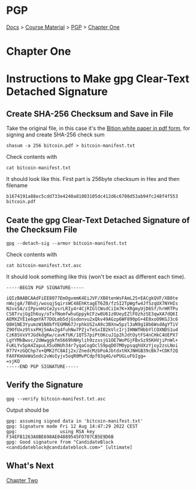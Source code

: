 # PGP
[Docs](/README.md) > 
[Course Material](/course-material/table-of-contents.md) > [PGP](./table-of-contents.md) > [Chapter One](./chapter-one.md)


# Chapter One
# Instructions to Make gpg Clear-Text Detached Signature

## Create SHA-256 Checksum and Save in File
Take the original file, in this case it's the [Bition white paper in pdf form](https://bitcoin.org/bitcoin.pdf), for signing and create SHA-256 check sum

``` 
shasum -a 256 bitcoin.pdf > bitcoin-manifest.txt
``` 

Check contents with 

```
cat bitcoin-manifest.txt
```

It should look like this.  First part is 256byte checksum in Hex and then filename

```
b1674191a88ec5cdd733e4240a81803105dc412d6c6708d53ab94fc248f4f553  bitcoin.pdf
```

## Ceate the gpg Clear-Text Detached Signature of the Checksum File

``` 
gpg --detach-sig --armor bitcoin-manifest.txt
``` 

Check contents with 

```
cat bitcoin-manifest.txt.asc
```

It should look something like this (won't be exact as different each time).

```
-----BEGIN PGP SIGNATURE-----

iQIzBAABCAAdFiEE8077EmOgvmmK4EiJVF/XB8tenWsFAmL2S+EACgkQVF/XB8te
nWujgA/7Bhdj/wosqjSqirsWC48EhKtagET6Z0/fzSI2TpWgfw4JfSzqUX7NYHIs
N2vx5A/zIPpvnHzCe2ysrLRIy4r4CjRIGlCWsdCiIm7K+XRgmyUjD6Sf/hrHRTPu
CS8TrujGgIh6uy/oTxfNomfwhuGppykCFzw8U61z0UeyEZlFOzhzSE3qwXA7dQ6I
AEMXZYE1e6qmYAT7DOLmb5djGsdonvu2xQkv49AGzp6WF890pG+4E8xoO9KGJ3c6
Q8H1NE3YyumzW1N8bfYEGMN67JrphkUS2xA9c3BXnw5pzl3aN9g18b6WsdAgYTiV
Z9OfUxz9tsxPHj5mAv2g4fuhNw7PZjvTeSxIB2kVlcIrjIHNWTHbbYlCOXNDS1ud
CzK8SVxVYJGdkdgKw/cavKfUK/1QTS7piPtOKcuJ1p2hJdtOytFS4nCHkC4UEPX7
LgYYMkBwvc/2UWwggkfm5669hNHylih9zzxsjG1OE7WoPGjFBxSz95KHVjiPnWl+
FuKLYv5pA4ZapuLX5uONUh34r7yqaCogOclS9pqDO7M0ypsqqhUXzYjoy2zsLNoi
077V+zGQChp7x+QMK2fC8AIj2x/ZnedcMzbPoAJbtdxtHXJNHGB39cBk7+COKf2Q
FAXFKmUeWaSodc2vWoIyjv5oqR0MvPCdpf83q4G/ePUGLuFbIgg=
=sjKO
-----END PGP SIGNATURE-----
```

## Verify the Signature

``` 
gpg --verify bitcoin-manifest.txt.asc 
```

Output should be

```
gpg: assuming signed data in 'bitcoin-manifest.txt'
gpg: Signature made Fri 12 Aug 14:47:29 2022 CEST
gpg:                using RSA key F34EFB1263A0BE698AE04889545FD707CB5E9D6B
gpg: Good signature from "CandidateBlock <candidateblock@candidateblock.com>" [ultimate]
```


## What's Next
[Chapter Two](./chapter-two.md)
